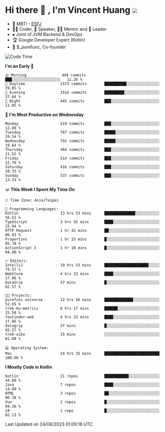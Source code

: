 # Hi there 👋 , I'm Vincent Huang ![](https://komarev.com/ghpvc/?username=Jian-Min-Huang)
- 👀 MBTI - [ESFJ](https://www.16personalities.com/esfj-personality)
- 👨‍💻 Coder, 🎤 Speaker, 👨‍🏫 Mentor and 🚀 Leader
- ♠️ Joint of JVM Backend & DevOps
- 🏆 Google Developer Expert (Kotlin)
- 💼 $_purefunc, Co-founder

<!--START_SECTION:waka-->
![Code Time](http://img.shields.io/badge/Code%20Time-2%2C481%20hrs%2018%20mins-blue)

**I'm an Early 🐤** 

```text
🌞 Morning                494 commits         ███░░░░░░░░░░░░░░░░░░░░░░   12.26 % 
🌆 Daytime                1573 commits        ██████████░░░░░░░░░░░░░░░   39.05 % 
🌃 Evening                1516 commits        █████████░░░░░░░░░░░░░░░░   37.64 % 
🌙 Night                  445 commits         ███░░░░░░░░░░░░░░░░░░░░░░   11.05 % 
```
📅 **I'm Most Productive on Wednesday** 

```text
Monday                   519 commits         ███░░░░░░░░░░░░░░░░░░░░░░   12.88 % 
Tuesday                  787 commits         █████░░░░░░░░░░░░░░░░░░░░   19.54 % 
Wednesday                791 commits         █████░░░░░░░░░░░░░░░░░░░░   19.64 % 
Thursday                 464 commits         ███░░░░░░░░░░░░░░░░░░░░░░   11.52 % 
Friday                   514 commits         ███░░░░░░░░░░░░░░░░░░░░░░   12.76 % 
Saturday                 416 commits         ███░░░░░░░░░░░░░░░░░░░░░░   10.33 % 
Sunday                   537 commits         ███░░░░░░░░░░░░░░░░░░░░░░   13.33 % 
```


📊 **This Week I Spent My Time On** 

```text
🕑︎ Time Zone: Asia/Taipei

💬 Programming Languages: 
Kotlin                   13 hrs 53 mins      ██████████████░░░░░░░░░░░   56.52 % 
TypeScript               3 hrs 55 mins       ████░░░░░░░░░░░░░░░░░░░░░   15.94 % 
HTTP Request             1 hr 42 mins        ██░░░░░░░░░░░░░░░░░░░░░░░   06.93 % 
Properties               1 hr 25 mins        █░░░░░░░░░░░░░░░░░░░░░░░░   05.78 % 
ActionScript 3           1 hr 10 mins        █░░░░░░░░░░░░░░░░░░░░░░░░   04.80 % 

🔥 Editors: 
IntelliJ                 19 hrs 33 mins      ████████████████████░░░░░   79.57 % 
WebStorm                 4 hrs 23 mins       ████░░░░░░░░░░░░░░░░░░░░░   17.86 % 
DataGrip                 37 mins             █░░░░░░░░░░░░░░░░░░░░░░░░   02.57 % 

🐱‍💻 Projects: 
purefunc.universe        12 hrs 56 mins      █████████████░░░░░░░░░░░░   52.65 % 
trek-bu-metrics          6 hrs 17 mins       ██████░░░░░░░░░░░░░░░░░░░   25.58 % 
footinder-web            4 hrs 23 mins       ████░░░░░░░░░░░░░░░░░░░░░   17.86 % 
datagrip                 37 mins             █░░░░░░░░░░░░░░░░░░░░░░░░   02.57 % 
trek-aibo                15 mins             ░░░░░░░░░░░░░░░░░░░░░░░░░   01.08 % 

💻 Operating System: 
Mac                      24 hrs 35 mins      █████████████████████████   100.00 % 
```

**I Mostly Code in Kotlin** 

```text
Kotlin                   21 repos            ███████████░░░░░░░░░░░░░░   44.68 % 
Java                     7 repos             ████░░░░░░░░░░░░░░░░░░░░░   14.89 % 
HTML                     3 repos             ██░░░░░░░░░░░░░░░░░░░░░░░   06.38 % 
Vue                      2 repos             █░░░░░░░░░░░░░░░░░░░░░░░░   04.26 % 
C#                       1 repo              █░░░░░░░░░░░░░░░░░░░░░░░░   02.13 % 
```




 Last Updated on 24/08/2023 01:09:18 UTC
<!--END_SECTION:waka-->
